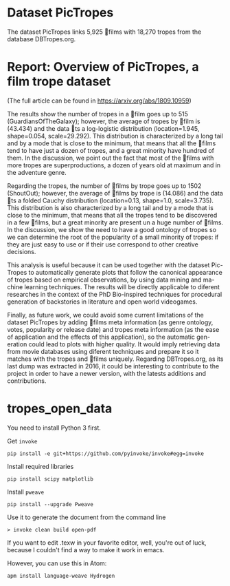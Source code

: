 # Dataset PicTropes

The dataset PicTropes links 5,925 films with 18,270 tropes from the database DBTropes.org.

# Report: Overview of PicTropes, a film trope dataset

(The full article can be found in https://arxiv.org/abs/1809.10959)

The results show the number of tropes in a film goes up to 515 (GuardiansOfTheGalaxy);
however, the average of tropes by film is (43.434) and the
data ts a log-logistic distribution (location=1.945, shape=0.054, scale=29.292).
This distribution is characterized by a long tail and by a mode that is close
to the minimum, that means that all the films tend to have just a dozen
of tropes, and a great minority have hundred of them. In the discussion,
we point out the fact that most of the films with more tropes are superproductions,
a dozen of years old at maximum and in the adventure genre.

Regarding the tropes, the number of films by trope goes up to 1502 (ShoutOut);
however, the average of films by trope is (14.086) and the data ts a folded
Cauchy distribution (location=0.13, shape=1.0, scale=3.735). This distribution
is also characterized by a long tail and by a mode that is close to
the minimum, that means that all the tropes tend to be discovered in a few
films, but a great minority are present un a huge number of films. In the
discussion, we show the need to have a good ontology of tropes so we can
determine the root of the popularity of a small minority of tropes: if they
are just easy to use or if their use correspond to other creative decisions.

This analysis is useful because it can be used together with the dataset Pic-
Tropes to automatically generate plots that follow the canonical appearance
of tropes based on empirical observations, by using data mining and ma-
chine learning techniques. The results will be directly applicable to diferent
researches in the context of the PhD Bio-inspired techniques for procedural
generation of backstories in literature and open world videogames.

Finally, as future work, we could avoid some current limitations of the
dataset PicTropes by adding films meta information (as genre ontology,
votes, popularity or release date) and tropes meta information (as the ease
of application and the effects of this application), so the automatic gen-
eration could lead to plots with higher quality. It would imply retrieving
data from movie databases using diferent techniques and prepare it so it
matches with the tropes and films uniquely. Regarding DBTropes.org, as
its last dump was extracted in 2016, it could be interesting to contribute to
the project in order to have a newer version, with the latests additions and
contributions.

# tropes_open_data

You need to install Python 3 first.

Get `invoke` 

    pip install -e git+https://github.com/pyinvoke/invoke#egg=invoke

Install required libraries

    pip install scipy matplotlib


Install `pweave`

    pip install --upgrade Pweave

Use it to generate the document from the command line

```
> invoke clean build open-pdf
```

If you want to edit .texw in your favorite editor, well, you're out of luck, because I couldn't find a way to make it work in emacs.

However, you can use this in Atom:

    apm install language-weave Hydrogen
